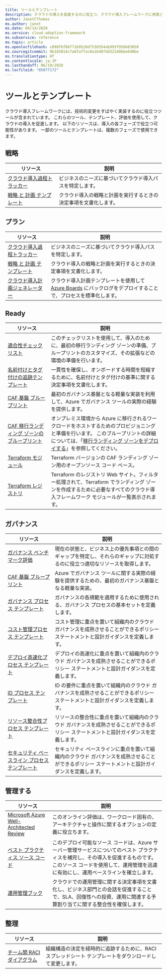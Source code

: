 ```yaml
---
title: ツールとテンプレート
description: クラウドの導入を促進するのに役立つ、クラウド導入フレームワークに用意されているツールとテンプレートを見つけてください。
author: JanetCThomas
ms.author: janet
ms.date: 04/14/2020
ms.service: cloud-adoption-framework
ms.subservice: reference
ms.topic: article
ms.openlocfilehash: c098fbf86771b9520d7530354ab993f956683050
ms.sourcegitcommit: 9b183014c7a6faffac0a1b48fdd321d9bbe640be
ms.translationtype: HT
ms.contentlocale: ja-JP
ms.lasthandoff: 06/19/2020
ms.locfileid: "85077172"
---
```

<!-- cSpell:ignore Terraform's -->

# <a name="tools-and-templates"></a>ツールとテンプレート

クラウド導入フレームワークには、技術的変更をすばやく実装するのに役立つツールが含まれています。 これらのツール、テンプレート、評価を使用して、クラウドの導入を促進します。 以下のリソースは、導入の各フェーズで役立つ可能性があります。 一部のツールとテンプレートは、複数のフェーズで使用できます。

## <a name="strategy"></a>戦略

| リソース | 説明 |
|----------|-------------|
| [クラウド導入過程トラッカー](https://docs.microsoft.com/assessments/?mode=pre-assessment&id=cloud-journey-tracker) | ビジネスのニーズに基づいてクラウド導入パスを特定します。 |
| [戦略&nbsp;と&nbsp;計画&nbsp;テンプレート](https://archcenter.blob.core.windows.net/cdn/fusion/readiness/Microsoft-Cloud-Adoption-Framework-Strategy-and-Plan-Template.docx) | クラウド導入の戦略と計画を実行するときの決定事項を文書化します。 |

## <a name="plan"></a>プラン

| リソース | 説明 |
|----------|-------------|
| [クラウド導入過程トラッカー](https://docs.microsoft.com/assessments/?mode=pre-assessment&id=cloud-journey-tracker) | ビジネスのニーズに基づいてクラウド導入パスを特定します。 |
| [戦略&nbsp;と&nbsp;計画&nbsp;テンプレート](https://archcenter.blob.core.windows.net/cdn/fusion/readiness/Microsoft-Cloud-Adoption-Framework-Strategy-and-Plan-Template.docx) | クラウド導入の戦略と計画を実行するときの決定事項を文書化します。 |
| [クラウド導入計画ジェネレーター](../plan/template.md) | クラウド導入計画テンプレートを使用して [Azure Boards](https://docs.microsoft.com/azure/devops/boards/get-started/what-is-azure-boards) にバックログをデプロイすることで、プロセスを標準化します。 |

## <a name="ready"></a>Ready

| リソース | 説明 |
|----------|-------------|
| [適合性チェックリスト](https://raw.githubusercontent.com/Microsoft/CloudAdoptionFramework/master/ready/readiness-checklist.docx) | このチェックリストを使用して、導入のために、最初の移行ランディング ゾーンの準備、ブループリントのカスタマイズ、その拡張などの環境の準備を行います。 |
| [名前付けとタグ付けの追跡テンプレート](https://archcenter.blob.core.windows.net/cdn/fusion/readiness/CAF%20Readiness%20Naming%20and%20Tagging%20tracking%20template.xlsx) | 一貫性を確保し、オンボードする時間を短縮するために、名前付けとタグ付けの基準に関する決定事項を文書化します。 |
| [CAF&nbsp;基盤&nbsp;ブループリント](https://github.com/Microsoft/CloudAdoptionFramework/tree/master/ready/migration-landing-zone-governance) | 最初のガバナンス基盤となる軽量な実装を利用して、Azure でガバナンス ツールの実際の経験を提供します。 |
| [CAF 移行ランディング ゾーンのブループリント](https://github.com/Microsoft/CloudAdoptionFramework/tree/master/ready/migration-landing-zone) | オンプレミス環境から Azure に移行されるワークロードをホストするためのプロビジョニングと準備を行います。 このブループリントの詳細については、「[移行ランディング ゾーンをデプロイする](../ready/landing-zone/migrate-landing-zone.md)」を参照してください。 |
| [Terraform モジュール](../ready/landing-zone/terraform-landing-zone.md) | Terraform バージョンの CAF ランディング ゾーン用のオープンソース コード ベース。 |
| [Terraform レジストリ](https://registry.terraform.io/search?q=aztfmod) | Terraform のレジストリ Web サイト。フィルター処理されて、Terraform でランディング ゾーンを作成するために必要なすべてのクラウド導入フレームワーク モジュールが一覧表示されます。 |

## <a name="govern"></a>ガバナンス

| リソース | 説明 |
|----------|-------------|
| [ガバナンス ベンチマーク評価](https://cafbaseline.com) | 現在の状態と、ビジネス上の優先事項との間のギャップを特定し、それらのギャップに対処するのに役立つ適切なリソースを取得します。 |
| [CAF&nbsp;基盤&nbsp;ブループリント](https://github.com/Microsoft/CloudAdoptionFramework/tree/master/ready/migration-landing-zone-governance) | Azure でガバナンス ツールに関する実際の経験を提供するための、最初のガバナンス基盤となる軽量な実装。 |
| [ガバナンス プロセス テンプレート](https://archcenter.blob.core.windows.net/cdn/fusion/governance/Governance%20Discipline%20Template.docx) | ガバナンスの各規範を適用するために使用される、ガバナンス プロセスの基本セットを定義します。 |
| [コスト管理プロセス テンプレート](https://archcenter.blob.core.windows.net/cdn/fusion/governance/Cost%20Management%20Discipline%20Template.docx) | コスト管理に重点を置いて組織内のクラウド ガバナンスを成熟させることができるポリシー ステートメントと設計ガイダンスを定義します。 |
| [デプロイ高速化プロセス テンプレート](https://archcenter.blob.core.windows.net/cdn/fusion/governance/Deployment%20Acceleration%20Discipline%20Template.docx) | デプロイの高速化に重点を置いて組織内のクラウド ガバナンスを成熟させることができるポリシー ステートメントと設計ガイダンスを定義します。 |
| [ID プロセス テンプレート](https://archcenter.blob.core.windows.net/cdn/fusion/governance/Identity%20Baseline%20Discipline%20Template.docx) | ID の要件に重点を置いて組織内のクラウド ガバナンスを成熟させることができるポリシー ステートメントと設計ガイダンスを定義します。 |
| [リソース整合性プロセス テンプレート](https://archcenter.blob.core.windows.net/cdn/fusion/governance/Resource%20Consistency%20Discipline%20Template.docx) | リソースの整合性に重点を置いて組織内のクラウド ガバナンスを成熟させることができるポリシー ステートメントと設計ガイダンスを定義します。 |
| [セキュリティ ベースライン プロセス テンプレート](https://archcenter.blob.core.windows.net/cdn/fusion/governance/Security%20Baseline%20Discipline%20Template.docx) | セキュリティ ベースラインに重点を置いて組織内のクラウド ガバナンスを成熟させることができるポリシー ステートメントと設計ガイダンスを定義します。 |

## <a name="manage"></a>管理する

| リソース | 説明 |
|----------|-------------|
| [Microsoft Azure Well-Architected Review](https://docs.microsoft.com/assessments/?id=azure-architecture-review) | このオンライン評価は、ワークロード固有の、アーキテクチャと操作に関するオプションの定義に役立ちます。 |
| [ベスト&nbsp;プラクティス&nbsp;ソース&nbsp;コード](https://github.com/Microsoft/CloudAdoptionFramework/tree/master/manage/Automation-Best-Practices) | このデプロイ可能なソース コードは、Azure サーバー管理サービスについてのベスト プラクティスを補完し、その導入を促進するものです。 このソース コードを使用して、運用管理を迅速に有効にし、運用ベースラインを確立します。 |
| [運用管理ブック](https://raw.githubusercontent.com/Microsoft/CloudAdoptionFramework/master/manage/opsmanagementworkbook.xlsx) | クラウドでの運用管理に関する決定事項を文書化し、ビジネス部門との会話を促進することで、SLA、回復性への投資、運用に関連する予算割り当てに関する整合性を確保します。 |

## <a name="organize"></a>整理

| リソース | 説明 |
|----------|-------------|
| [チーム間 RACI ダイアグラム](https://archcenter.blob.core.windows.net/cdn/fusion/management/raci-template.xlsx) | 組織構造の決定を経時的に追跡するために、RACI スプレッドシート テンプレートをダウンロードして変更します。 |
